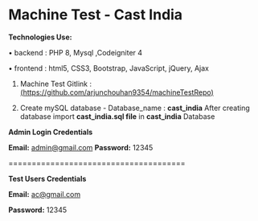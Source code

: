# Machine Test - Cast India

**Technologies Use:**

• backend : PHP 8, Mysql ,Codeigniter 4

• frontend : html5, CSS3, Bootstrap, JavaScript, jQuery, Ajax


1. Machine Test Gitlink : [(https://github.com/arjunchouhan9354/machineTestRepo)](https://github.com/arjunchouhan9354/machineTestRepo)

2. Create mySQL database - Database_name : **cast_india**
 After creating database import **cast_india.sql file** in **cast_india** Database
 
**Admin Login Credentials**

  **Email:** admin@gmail.com
  **Password:** 12345
  
  ======================================
  
  **Test Users Credentials**
  
  **Email:** ac@gmail.com
  
  **Password:** 12345
